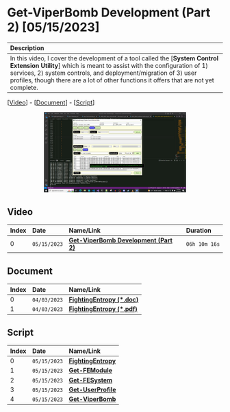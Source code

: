 # Get-ViperBomb Development (Part 2) [05/15/2023]

| Description |
|:------------|
| In this video, I cover the development of a tool called the [**System Control Extension Utility**] which is meant to assist with the configuration of 1) services, 2) system controls, and deployment/migration of 3) user profiles, though there are a lot of other functions it offers that are not yet complete. |

[[Video](#video)] - [[Document](#document)] - [[Script](#script)]

<p align="center" width="100%">
    <img width="66%" src="https://github.com/mcc85s/FightingEntropy/blob/main/Video/20230515/thumbnail.jpg">
</p>

## Video

| Index | Date         | Name/Link                                                              | Duration      |
|:------|:-------------|:-----------------------------------------------------------------------|:--------------|
| 0     | `05/15/2023` | **[Get-ViperBomb Development (Part 2)](https://youtu.be/qcbTe2wGdUY)** | `06h 10m 16s` |

## Document

| Index | Date         | Name/Link                                                                                                                         |
|:------|:-------------|:----------------------------------------------------------------------------------------------------------------------------------|
| 0     | `04/03/2023` | **[FightingEntropy (*.doc)](https://github.com/mcc85s/FightingEntropy/blob/main/Video/20230515/2023_0403-(FightingEntropy).doc)** |
| 1     | `04/03/2023` | **[FightingEntropy (*.pdf)](https://github.com/mcc85s/FightingEntropy/blob/main/Video/20230515/2023_0403-(FightingEntropy).pdf)** |

## Script

| Index | Date         | Name/Link                                                                                                                 |
|:------|:-------------|:--------------------------------------------------------------------------------------------------------------------------|
| 0     | `05/15/2023` | **[FightingEntropy](https://github.com/mcc85s/FightingEntropy/blob/main/Video/20230515/2023_0515-(FightingEntropy).ps1)** |
| 1     | `05/15/2023` | **[Get-FEModule](https://github.com/mcc85s/FightingEntropy/blob/main/Video/20230515/2023_0515-(Get-FEModule).ps1)**       |
| 2     | `05/15/2023` | **[Get-FESystem](https://github.com/mcc85s/FightingEntropy/blob/main/Video/20230515/2023_0515-(Get-FESystem).ps1)**       |
| 3     | `05/15/2023` | **[Get-UserProfile](https://github.com/mcc85s/FightingEntropy/blob/main/Video/20230515/2023_0515-(Get-UserProfile).ps1)** |
| 4     | `05/15/2023` | **[Get-ViperBomb](https://github.com/mcc85s/FightingEntropy/blob/main/Video/20230515/2023_0515-(Get-ViperBomb).ps1)**     |

